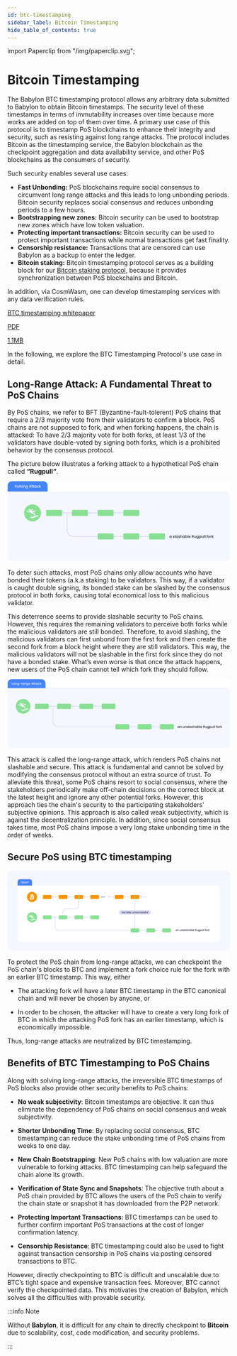 ```yaml
---
id: btc-timestamping
sidebar_label: Bitcoin Timestamping
hide_table_of_contents: true
---
```


import Paperclip from "/img/paperclip.svg";

# Bitcoin Timestamping

The Babylon BTC timestamping protocol allows any arbitrary
data submitted to Babylon to obtain Bitcoin timestamps.
The security level of these timestamps in terms of immutability
increases over time because more works are added on top of them over time.
A primary use case of this protocol is to timestamp PoS blockchains
to enhance their integrity and security,
such as resisting against long range attacks.
The protocol includes Bitcoin as the timestamping service,
the Babylon blockchain as the checkpoint aggregation and
data availability service, and
other PoS blockchains as the consumers of security.

Such security enables several use cases:

- **Fast Unbonding:** PoS blockchains require social consensus to
  circumvent long range attacks and this leads to
  long unbonding periods.
  Bitcoin security replaces social consensus and
  reduces unbonding periods to a few hours.
- **Bootstrapping new zones:** Bitcoin security can be used to
  bootstrap new zones which have low token valuation.
- **Protecting important transactions:** Bitcoin security can be
  used to protect important transactions while
  normal transactions get fast finality.
- **Censorship resistance:** Transactions that are censored
  can use Babylon as a backup to enter the ledger.
- **Bitcoin staking:** Bitcoin timestamping protocol serves
  as a building block for our
  [Bitcoin staking protocol](/docs/introduction/btc-staking.md),
  because it provides synchronization between PoS blockchains and Bitcoin.

In addition, via CosmWasm, one can develop timestamping services with any
data verification rules.

<div class="pdf-file-banner">
  <a class="link" target="_blank" href="https://arxiv.org/pdf/2207.08392.pdf">
    <div class="icon-holder">
      <Paperclip class="icon" alt="paper clip" />
    </div>
    <div class="info">
      <p class="title">BTC timestamping whitepaper</p>
      <p class="subtitle">PDF</p>
    </div>
    <p class="size">1.1MB</p>
  </a>
</div>

In the following, we explore the BTC Timestamping Protocol's use case in
detail.

## Long-Range Attack: A Fundamental Threat to PoS Chains <a id="long"></a>
By PoS chains, we refer to BFT (Byzantine-fault-tolerent) PoS chains that
require a 2/3 majority vote from their validators to confirm a block.
PoS chains are not supposed to fork, and when forking happens,
the chain is attacked:
To have 2/3 majority vote for both forks,
at least 1/3 of the validators have double-voted by signing both forks,
which is a prohibited behavior by the consensus protocol.

The picture below illustrates a forking attack to a hypothetical
PoS chain called **“Rugpull“**.

![Forking Attack](./images/forking.gif)

To deter such attacks, most PoS chains only allow accounts who have
bonded their tokens (a.k.a staking) to be validators.
This way, if a validator is caught double signing,
its bonded stake can be slashed by the consensus protocol in both forks,
causing total economical loss to this malicious validator.

This deterrence seems to provide slashable security to PoS chains.
However, this requires the remaining validators to perceive both forks
while the malicious validators are still bonded.
Therefore, to avoid slashing, the malicious validators can first unbond
from the first fork and then create the second fork from a block height
where they are still validators.
This way, the malicious validators will not be slashable in
the first fork since they do not have a bonded stake.
What’s even worse is that once the attack happens,
new users of the PoS chain cannot tell which fork they should follow.

![Long-range Attack](./images/longrange.gif)

This attack is called the long-range attack,
which renders PoS chains not slashable and secure.
This attack is fundamental and cannot be solved by modifying the
consensus protocol without an extra source of trust.
To alleviate this threat, some PoS chains resort to social consensus,
where the stakeholders periodically make off-chain decisions on the
correct block at the latest height and ignore any other potential forks.
However, this approach ties the chain's security to the
participating stakeholders' subjective opinions.
This approach is also called weak subjectivity,
which is against the decentralization principle.
In addition, since social consensus takes time,
most PoS chains impose a very long stake unbonding time in
the order of weeks.

## Secure PoS using BTC timestamping <a id="time"></a>

![Secure PoS](./images/HowUseCase.png)

To protect the PoS chain from long-range attacks,
we can checkpoint the PoS chain's blocks to BTC and
implement a fork choice rule for the fork with
an earlier BTC timestamp. This way, either

- The attacking fork will have a later BTC timestamp in the
  BTC canonical chain and will never be chosen by anyone, or

- In order to be chosen, the attacker will have to create a very long fork
  of BTC in which the attacking PoS fork has an earlier timestamp,
  which is economically impossible.

Thus, long-range attacks are neutralized by BTC timestamping.

## Benefits of BTC Timestamping to PoS Chains <a id="benefit"></a>
Along with solving long-range attacks,
the irreversible BTC timestamps of PoS blocks also
provide other security benefits to PoS chains:

- **No weak subjectivity**: Bitcoin timestamps are objective.
  It can thus eliminate the dependency of PoS chains on social consensus and
  weak subjectivity.

- **Shorter Unbonding Time**: By replacing social consensus,
  BTC timestamping can reduce the stake unbonding time of
  PoS chains from weeks to one day.

- **New Chain Bootstrapping**: New PoS chains with low valuation
  are more vulnerable to forking attacks.
  BTC timestamping can help safeguard the chain alone its growth.

- **Verification of State Sync and Snapshots**: The objective truth about
  a PoS chain provided by BTC allows the users of the PoS chain to verify
  the chain state or snapshot it has downloaded from the P2P network.

- **Protecting Important Transactions**: BTC timestamps can be used to
  further confirm important PoS transactions at the cost of
  longer confirmation latency.

- **Censorship Resistance**: BTC timestamping could also be used to fight
  against transaction censorship in PoS chains via
  posting censored transactions to BTC.

However, directly checkpointing to BTC is difficult and unscalable due to
BTC’s tight space and expensive transaction fees.
Moreover, BTC cannot verify the checkpointed data.
This motivates the creation of Babylon,
which solves all the difficulties with provable security.

:::info Note

Without **Babylon**, it is difficult for any chain to directly checkpoint
to **Bitcoin** due to scalability, cost, code modification, and
security problems.

:::


